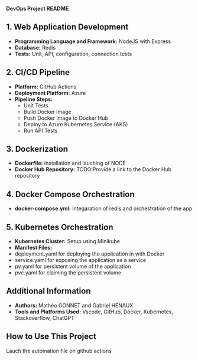 **DevOps Project README**


## 1. Web Application Development
- **Programming Language and Framework:** NodeJS with Express
- **Database:** Redis
- **Tests:** Unit, API, configuration, connection tests

## 2. CI/CD Pipeline
- **Platform:** GitHub Actions
- **Deployment Platform:** Azure
- **Pipeline Steps:** 
  - Unit Tests
  - Build Docker Image
  - Push Docker Image to Docker Hub
  - Deploy to Azure Kubernetes Service (AKS)
  - Run API Tests

## 3. Dockerization
- **Dockerfile:** installation and lauching of NODE
- **Docker Hub Repository:** TODO:Provide a link to the Docker Hub repository

## 4. Docker Compose Orchestration
- **docker-compose.yml:** Integaration of redis and orchestration of the app

## 5. Kubernetes Orchestration
- **Kubernetes Cluster:** Setup using Minikube
- **Manifest Files:** 
- deployment.yaml for deploying the application in with Docker
- service.yaml for exposing the application as a service
- pv.yaml for persistent volume of the application
- pvc.yaml for claiming the persistent volume


## Additional Information
- **Authors:** Mathéo GONNET and Gabriel HENAUX
- **Tools and Platforms Used:** Vscode, GitHub, Docker, Kubernetes, Stackoverflow, ChatGPT

## How to Use This Project
Lauch the automation file on github actions


